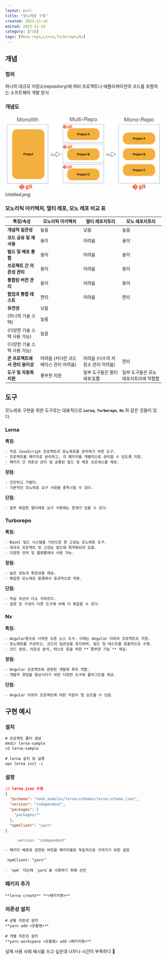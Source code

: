 ```yaml
---
layout: post
title: "모노레포 구축"
created: 2023-11-24
edited: 2023-12-18
category: [기술]
tags: [Mono-repo,Lerna,Turborepo,Nx]
---
```



## 개념


### 정의


하나의 대규모 저장소(repository)에 여러 프로젝트나 애플리케이션의 코드를 포함하는 소프트웨어 개발 방식


### 개념도


![0](/assets/img/2023-11-24-모노레포-구축.md/0.png)_Untitled.png_


### 모노리틱 아키텍처, 멀티 레포, 모노 레포 비교 표


| 특징/속성               | 모노리틱 아키텍처              | 멀티 레포지토리             | 모노 레포지토리             |
| ------------------- | ---------------------- | -------------------- | -------------------- |
| **개념적 일관성**         | 높음                     | 낮음                   | 높음                   |
| **코드 공유 및 재사용**     | 용이                     | 어려움                  | 용이                   |
| **빌드 및 배포 통합**      | 용이                     | 어려움                  | 용이                   |
| **프로젝트 간 의존성 관리**   | 용이                     | 어려움                  | 용이                   |
| **통합된 버전 관리**       | 용이                     | 어려움                  | 용이                   |
| **협업과 통합 테스트**      | 편리                     | 어려움                  | 편리                   |
| **유연성**             | 낮음
(하나의 기술 스택)         | 높음
(다양한 기술 스택 사용 가능) | 높음
(다양한 기술 스택 사용 가능) |
| **큰 프로젝트에서 관리 용이성** | 어려움 (커다란 코드베이스 관리 어려움) | 어려움 (다수의 저장소 관리 어려움) | 편리                   |
| **도구 및 자동화 지원**     | 풍부한 지원                 | 일부 도구들은 멀티레포注意       | 일부 도구들은 모노레포지토리에 적합함 |


## 도구


모노레포 구현을 위한 도구로는 대표적으로 **`Lerna`**, **`Turberepo`**, **`Nx`** 와 같은 것들이 있다.


### **Lerna**


**특징:**

	- 주로 JavaScript 프로젝트의 모노레포를 관리하기 위한 도구.
	- 프로젝트를 패키지로 분리하고, 각 패키지를 개별적으로 관리할 수 있도록 지원.
	- 패키지 간 의존성 관리 및 공통된 빌드 및 배포 프로세스를 제공.

**장점:**

	- 간단하고 가볍다.
	- 기본적인 모노레포 요구 사항을 충족시킬 수 있다.

**단점:**

	- 일부 복잡한 멀티레포 요구 사항에는 한계가 있을 수 있다.

### **Turborepo**


**특징:**

	- Bazel 빌드 시스템을 기반으로 한 고성능 모노레포 도구.
	- 대규모 프로젝트 및 고성능 빌드에 최적화되어 있음.
	- 다양한 언어 및 플랫폼에서 사용 가능.

**장점:**

	- 높은 성능과 확장성을 제공.
	- 복잡한 모노레포 환경에서 효과적으로 작동.

**단점:**

	- 학습 곡선이 다소 가파르다.
	- 설정 및 구성이 다른 도구에 비해 더 복잡할 수 있다.

### **Nx**


**특징:**

	- Angular용으로 시작된 오픈 소스 도구. 이제는 Angular 이외의 프로젝트도 지원.
	- 모노레포를 구성하고, 코드의 일관성을 유지하며, 빌드 및 테스트를 효율적으로 수행.
	- 코드 생성, 의존성 분석, 테스트 등을 위한 **`풍부한 기능`** 제공.

**장점:**

	- Angular 프로젝트와 관련된 개발에 특히 적합.
	- 개발자 경험을 향상시키기 위한 다양한 도구와 플러그인을 제공.

**단점:**

	- Angular 이외의 프로젝트에 대한 지원이 덜 강조될 수 있음.

## 구현 예시


### 설치


```shell
# 프로젝트 폴더 생성
mkdir lerna-sample
cd lerna-sample

# lerna 설치 및 실행
npx lerna init -i
```


### 설정


```json
// lerna.json 수정
{
  "$schema": "node_modules/lerna/schemas/lerna-schema.json",
  "version": "independent",
  "packages": [
    "packages/*"
  ],
  "npmClient": "yarn"
}
```


> `version: "independent"`

	- 패키지 배포와 관련된 버전을 패키지별로 독립적으로 가져가기 위한 설정

	`npmClient: "yarn"`

	- `npm` 대신에 `yarn`을 사용하기 위해 선언

### 패키지 추가


```shell
**lerna create** **<패키지명>**
```


### 의존성 설치


```shell
# 공통 의존성 설치
**yarn add <모듈명>**

# 개별 의존성 설치
**yarn workspace <모듈명> add <패키지명>**
```


실제 사용 사례 예시를 쓰고 싶은데 너무나 시간이 부족하다 🫠

